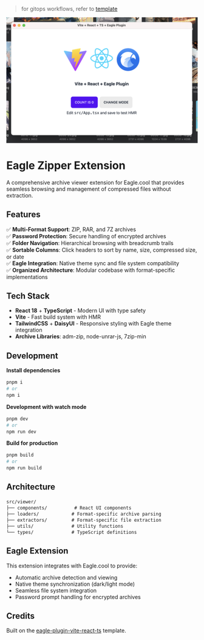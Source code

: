 > for gitops workflows, refer to [template](https://github.com/eagle-cooler/template)

![](./preview.png)

# Eagle Zipper Extension

A comprehensive archive viewer extension for Eagle.cool that provides seamless browsing and management of compressed files without extraction.

## Features

✅ **Multi-Format Support**: ZIP, RAR, and 7Z archives  
✅ **Password Protection**: Secure handling of encrypted archives  
✅ **Folder Navigation**: Hierarchical browsing with breadcrumb trails  
✅ **Sortable Columns**: Click headers to sort by name, size, compressed size, or date  
✅ **Eagle Integration**: Native theme sync and file system compatibility  
✅ **Organized Architecture**: Modular codebase with format-specific implementations  

## Tech Stack

- **React 18** + **TypeScript** - Modern UI with type safety
- **Vite** - Fast build system with HMR
- **TailwindCSS** + **DaisyUI** - Responsive styling with Eagle theme integration
- **Archive Libraries**: adm-zip, node-unrar-js, 7zip-min

## Development

**Install dependencies**

```sh
pnpm i
# or
npm i
```

**Development with watch mode**

```sh
pnpm dev
# or
npm run dev
```

**Build for production**

```sh
pnpm build
# or
npm run build
```

## Architecture

```
src/viewer/
├── components/          # React UI components
├── loaders/            # Format-specific archive parsing
├── extractors/         # Format-specific file extraction
├── utils/              # Utility functions
└── types/              # TypeScript definitions
```

## Eagle Extension

This extension integrates with Eagle.cool to provide:
- Automatic archive detection and viewing
- Native theme synchronization (dark/light mode)
- Seamless file system integration
- Password prompt handling for encrypted archives

## Credits

Built on the [eagle-plugin-vite-react-ts](https://github.com/meetqy/eagle-plugin-vite-react-ts) template.
